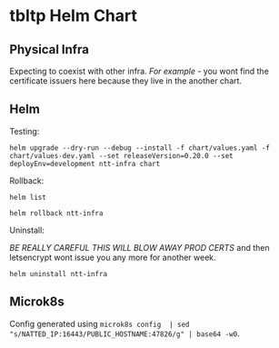 # tbltp Helm Chart

## Physical Infra

Expecting to coexist with other infra. *For example* - you wont find the
certificate issuers here because they live in the another chart.


## Helm

Testing:

```helm upgrade --dry-run --debug --install -f chart/values.yaml -f chart/values-dev.yaml --set releaseVersion=0.20.0 --set deployEnv=development ntt-infra chart```

Rollback:

```helm list```

```helm rollback ntt-infra```

Uninstall:

*BE REALLY CAREFUL THIS WILL BLOW AWAY PROD CERTS* and then letsencrypt wont issue you any more for another week.

```helm uninstall ntt-infra```

## Microk8s

Config generated using `microk8s config  | sed "s/NATTED_IP:16443/PUBLIC_HOSTNAME:47826/g" | base64 -w0`.